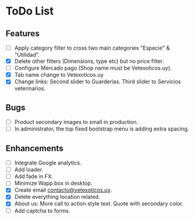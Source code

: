 # ToDo List

## Features
- [ ] Apply category filter to cross two main categories "Especie" & "Utilidad". 
- [X] Delete other filters (Dimensions, type etc) but no price filter.
- [ ] Configure Mercado pago (Shop name must be Vetexoticos.uy).
- [X] Tab name change to Vetexoticos.uy
- [X] Change links: Second slider to Guarderias. Third slider to Servicios veterinarios.

## Bugs
- [ ] Product secondary images to small in production.
- [ ] In administrator, the top fixed bootstrap menu is adding extra spacing.

## Enhancements
- [ ] Integrate Google analytics.
- [ ] Add loader.
- [ ] Add fade in FX.
- [ ] Minimize Wapp box in desktop.
- [X] Create email contacto@vetexoticos.uy.
- [X] Delete everything location related.
- [X] About us: More call to action style text. Quote with secondary color.
- [ ] Add captcha to forms.